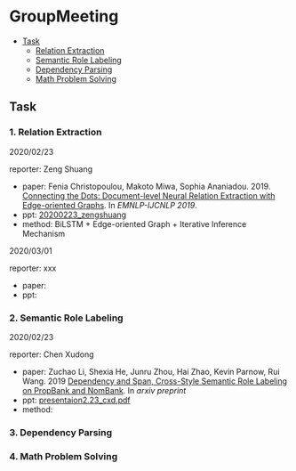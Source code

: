 # GroupMeeting

* [Task](#task)
    * [Relation Extraction](#1-relation-extraction)
    * [Semantic Role Labeling](#2-semantic-role-labeling)
    * [Dependency Parsing](#3-dependency-parsing)
    * [Math Problem Solving](#4-math-problem-solving)

## Task
### 1. Relation Extraction
2020/02/23

reporter: Zeng Shuang
* paper: Fenia Christopoulou, Makoto Miwa, Sophia Ananiadou. 2019. [Connecting the Dots: Document-level Neural Relation Extraction with Edge-oriented Graphs](https://arxiv.org/abs/1909.00228). In *EMNLP-IJCNLP 2019*.
* ppt:  [20200223_zengshuang](ppts/20200223_zengshuang.pdf)
* method: BiLSTM + Edge-oriented Graph + Iterative Inference Mechanism

2020/03/01

reporter: xxx
* paper:
* ppt: 

### 2. Semantic Role Labeling
2020/02/23

reporter: Chen Xudong
* paper: Zuchao Li, Shexia He, Junru Zhou, Hai Zhao, Kevin Parnow, Rui Wang. 2019 [Dependency and Span, Cross-Style Semantic Role Labeling on PropBank and NomBank](https://arxiv.org/abs/1911.02851). In *arxiv preprint*
* ppt:  [presentaion2.23_cxd.pdf](ppts/presentaion2.23_cxd.pdf)
* method: 
### 3. Dependency Parsing

### 4. Math Problem Solving